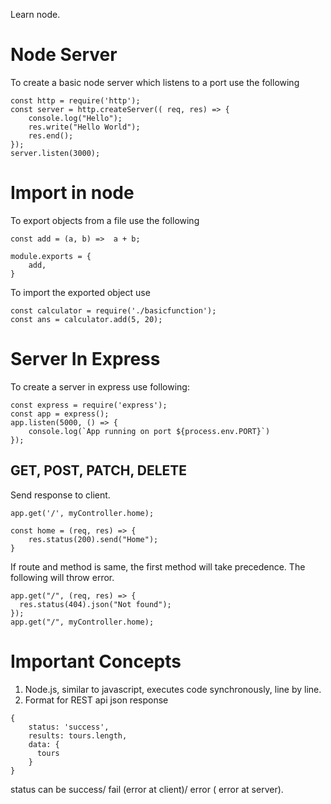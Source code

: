 Learn node.

# Node Server

To create a basic node server which listens to a port use the following

```
const http = require('http');
const server = http.createServer(( req, res) => {
    console.log("Hello");
    res.write("Hello World");
    res.end();
});
server.listen(3000);
```

# Import in node

To export objects from a file use the following

```
const add = (a, b) =>  a + b;

module.exports = {
    add,
}
```

To import the exported object use

```
const calculator = require('./basicfunction');
const ans = calculator.add(5, 20);

```

# Server In Express

To create a server in express use following:

```
const express = require('express');
const app = express();
app.listen(5000, () => {
    console.log(`App running on port ${process.env.PORT}`)
});
```

## GET, POST, PATCH, DELETE

Send response to client.

```
app.get('/', myController.home);

const home = (req, res) => {
    res.status(200).send("Home");
}

```

If route and method is same, the first method will take precedence. The following will throw error.

```
app.get("/", (req, res) => {
  res.status(404).json("Not found");
});
app.get("/", myController.home);
```

# Important Concepts

1. Node.js, similar to javascript, executes code synchronously, line by line.
2. Format for REST api json response

```
{
    status: 'success',
    results: tours.length,
    data: {
      tours
    }
}
```
status can be success/ fail (error at client)/ error ( error at server).
